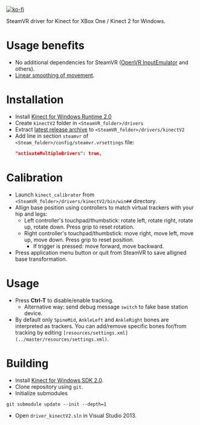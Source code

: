 [![ko-fi](https://www.ko-fi.com/img/githubbutton_sm.svg)](https://ko-fi.com/I2I0XK1A)

SteamVR driver for Kinect for XBox One / Kinect 2 for Windows.

# Usage benefits
* No additional dependencies for SteamVR ([OpenVR InputEmulator](https://github.com/matzman666/OpenVR-InputEmulator) and others).
* [Linear smoothing of movement](https://twitter.com/SDraw_/status/1231987403721756672). 

# Installation
* Install [Kinect for Windows Runtime 2.0](https://www.microsoft.com/en-us/download/details.aspx?id=44559)
* Create `kinectV2` folder in `<SteamVR_folder>/drivers`
* Extract [latest release archive](../../releases/latest) to `<SteamVR_folder>/drivers/kinectV2`
* Add line in section `steamvr` of `<Steam_folder>/config/steamvr.vrsettings` file:
  ```JSON
  "activateMultipleDrivers": true,
  ```

# Calibration
* Launch `kinect_calibrator` from `<SteamVR_folder>/drivers/kinectV2/bin/win##` directory.
* Allign base position using controllers to match virtual trackers with your hip and legs:
  * Left controller's touchpad/thumbstick: rotate left, rotate right, rotate up, rotate down. Press grip to reset rotation.
  * Right controller's touchpad/thumbstick: move right, move left, move up, move down. Press grip to reset position.
    * If trigger is pressed: move forward, move backward.
* Press application menu button or quit from SteamVR to save alligned base transformation.

# Usage
* Press **Ctrl-T** to disable/enable tracking.
  * Alternative way: send debug message `switch` to fake base station device.
* By default only `SpineMid`, `AnkleLeft` and `AnkleRight` bones are interpreted as trackers. You can add/remove specific bones for/from tracking by editing `[resources/settings.xml](../master/resources/settings.xml)`.

# Building
* Install [Kinect for Windows SDK 2.0](https://www.microsoft.com/en-us/download/details.aspx?id=44561).
* Clone repository using `git`.
* Initialize submodules
```
git submodule update --init --depth=1
```
* Open `driver_kinectV2.sln` in Visual Studio 2013.
